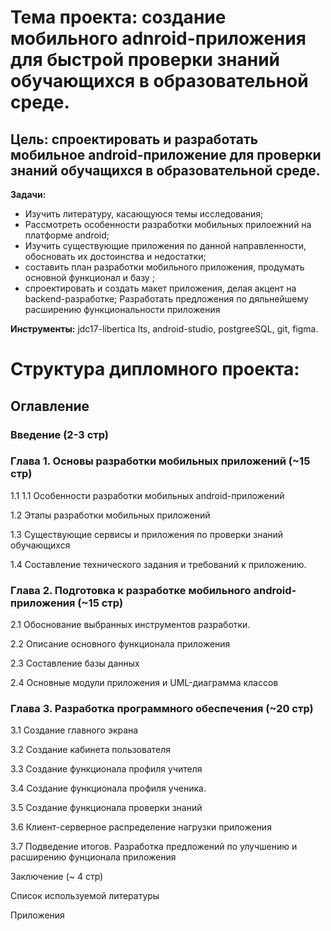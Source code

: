 # Тема проекта: создание мобильного adnroid-приложения для быстрой проверки знаний обучающихся в образовательной среде.
## Цель: спроектировать и разработать мобильное android-приложение для проверки знаний обучащихся в образовательной среде.

**Задачи:**
* Изучить литературу, касающуюся темы исследования;
* Рассмотреть особенности разработки мобильных прилоежний на платформе android;
* Изучить существующие приложения по данной направленности, обосновать их достоинства и недостатки;
* составить план разработки мобильного приложения, продумать основной функционал и базу ;
* спроектировать и создать макет приложения, делая акцент на backend-разработке;
Разработать предложения по дяльнейшему расширению функциональности приложения

**Инструменты:** jdc17-libertica lts, android-studio, postgreeSQL, git, figma.

# Структура дипломного проекта:
## Оглавление

### Введение (2-3 стр)

### Глава 1. Основы разработки мобильных приложений (~15 стр)

1.1 
1.1 Особенности разработки мобильных android-приложений

1.2 Этапы разработки мобильных приложений

1.3 Существующие сервисы и приложения по проверки знаний обучающихся

1.4 Составление технического задания и требований к приложению.

### Глава 2. Подготовка к разработке мобильного android-приложения (~15 стр)

2.1 Обоснование выбранных инструментов разработки.

2.2 Описание основного функционала приложения

2.3 Составление базы данных

2.4 Основные модули приложения и UML-диаграмма классов

### Глава 3. Разработка программного обеспечения (~20 стр)

3.1 Создание главного экрана

3.2 Создание кабинета пользователя

3.3 Создание функционала профиля учителя

3.4 Создание функционала профиля ученика.

3.5 Создание функционала проверки знаний

3.6 Клиент-серверное распределение нагрузки приложения

3.7 Подведение итогов. Разработка предложений по улучшению и расширению фунционала приложения

Заключение (~ 4 стр)

Список используемой литературы

Приложения